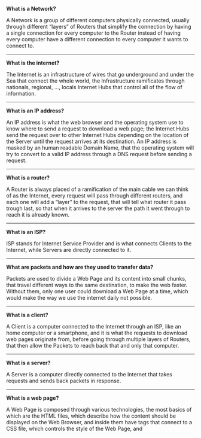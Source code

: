 **What is a Network?**

A Network is a group of different computers physically connected, usually through different “layers” of Routers that simplify the connection by having a single connection for every computer to the Router instead of having every computer have a different connection to every computer it wants to connect to.

---

**What is the internet?**

The Internet is an infrastructure of wires that go underground and under the Sea that connect the whole world, the Infrastructure ramificates through nationals, regional, …, locals Internet Hubs that control all of the flow of information.

---

**What is an IP address?**

An IP address is what the web browser and the operating system use to know where to send a request to download a web page; the Internet Hubs send the request over to other Internet Hubs depending on the location of the Server until the request arrives at its destination. An IP address is masked by an human readable Domain Name, that the operating system will try to convert to a valid IP address through a DNS request before sending a request.

---

**What is a router?**

A Router is always placed of a ramification of the main cable we can think of as the Internet, every request will pass through different routers, and each one will add a “layer” to the request, that will tell what router it pass trough last, so that when it arrives to the server the path it went through to reach it is already known.

---

**What is an ISP?**

ISP stands for Internet Service Provider and is what connects Clients to the Internet, while Servers are directly connected to it.

---

**What are packets and how are they used to transfer data?**

Packets are used to divide a Web Page and its content into small chunks, that travel different ways to the same destination, to make the web faster. Without them, only one user could download a Web Page at a time, which would make the way we use the internet daily not possible.

---

**What is a client?**

A Client is a computer connected to the Internet through an ISP, like an home computer or a smartphone, and it is what the requests to download web pages originate from, before going through multiple layers of Routers, that then allow the Packets to reach back that and only that computer.

---

**What is a server?**

A Server is a computer directly connected to the Internet that takes requests and sends back packets in response.

---

**What is a web page?**

A Web Page is composed through various technologies, the most basics of which are the HTML files, which describe how the content should be displayed on the Web Browser, and inside them have <link> tags that connect to a CSS file, which controls the style of the Web Page, and <script> tags that connect to a JavaScript file, that makes the page interactable. It is also composed by assets such as images, videos, etc..

---

**What is a web server?**

A Web Server is what Hosts a collection of different Web Sites, which are composed by a collection of different Web Pages, which a user can navigate through different links embedded in the Pages themselves.

---

**What is a web browser?**

A Web Browser is an Application that is able to take user input and make the Operative System send requests to specific IP Addresses through the Internet, as well as parse the downloaded packets to display them correctly to the user.

---

**What is a search engine?**

A Search Engine is a Web Site that is able to redirect users to other external Web Pages based on their input.

---

**What is a DNS request?**

A DNS (Domain Name System) request is what the Operative System sends to the Resolving Name Server to get an IP Address from a Domain Name, the Resolving Name Server may know the IP Address already or it may get it from the Root Name Servers, TLD Name Serves, and then Authoritative Name Servers.

---

**Which browser are you currently using?**

Google Chrome

---

<font size=16>**In your own words, explain what happens when you run a search on google.com**</font>

My Request goes through different layers of Routers through the Internet, until it reaches one of Google’s Servers, Google parses the string I entered and finds related external Web Pages, then composes a Web Page containing links to each of these Web Pages from the most to less relevant and sends it to me through packets, that reach me through different paths, but know exactly how to reach me thanks to the information added to my request by each router it went through earlier.
